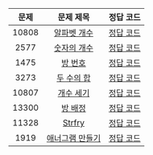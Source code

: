 | 문제 | 문제 제목 | 정답 코드 |
| :--: | :--: | :--: |
| 10808 | [알파벳 개수](https://www.acmicpc.net/problem/10808) | [정답 코드](10808.swift)
| 2577 | [숫자의 개수](https://www.acmicpc.net/problem/2577) | [정답 코드](2577.swift)
| 1475 | [방 번호](https://www.acmicpc.net/problem/1475) | [정답 코드](1475.swift)
| 3273 | [두 수의 합](https://www.acmicpc.net/problem/3273) | [정답 코드](3273.swift)
| 10807 | [개수 세기](https://www.acmicpc.net/problem/10807) | [정답 코드](10807.swift)
| 13300 | [방 배정](https://www.acmicpc.net/problem/13300) | [정답 코드](13300.swift)
| 11328 | [Strfry](https://www.acmicpc.net/problem/11328) | [정답 코드](11328.swift)
| 1919 | [애너그램 만들기](https://www.acmicpc.net/problem/1919) | [정답 코드](1919.swift)
